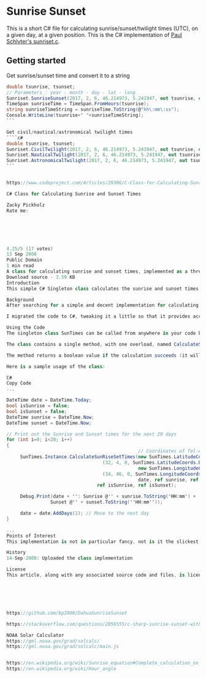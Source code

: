 Sunrise Sunset
==============

This is a short C# file for calculating sunrise/sunset/twilight times (UTC), on a given day, at a given position.
This is the C# implementation of [Paul Schlyter's sunriset.c](http://stjarnhimlen.se/comp/sunriset.c).

Getting started
---------------

Get sunrise/sunset time and convert it to a string
````c#
double tsunrise, tsunset;
// Parameters : year - month - day - lat - long
Sunriset.SunriseSunset(2017, 2, 6, 46.214973, 5.241947, out tsunrise, out tsunset);
TimeSpan sunriseTime = TimeSpan.FromHours(tsunrise);
string sunriseTimeString = sunriseTime.ToString(@"hh\:mm\:ss");
Console.WriteLine(tsunrise+" "+sunriseTimeString);
```

Get civil/nautical/astronomical twilight times
````c#
double tsunrise, tsunset;
Sunriset.CivilTwilight(2017, 2, 6, 46.214973, 5.241947, out tsunrise, out tsunset);
Sunriset.NauticalTwilight(2017, 2, 6, 46.214973, 5.241947, out tsunrise, out tsunset);
Sunriset.AstronomicalTwilight(2017, 2, 6, 46.214973, 5.241947, out tsunrise, out tsunset);
```


https://www.codeproject.com/Articles/29306/C-Class-for-Calculating-Sunrise-and-Sunset-Times

C# Class for Calculating Sunrise and Sunset Times

Zacky Pickholz
Rate me:






4.25/5 (17 votes)
13 Sep 2008
Public Domain
1 min read
A class for calculating sunrise and sunset times, implemented as a thread-safe Singleton
Download source - 3.59 KB
Introduction
This simple C# Singleton class calculates the sunrise and sunset times for a given date.

Background
After searching for a simple and decent implementation for calculating sunrise and sunset times for given dates, and trying several implementations that were either too complicated to migrate to C# or simply not working, I found a simple yet working JavaScript implementation here.

I migrated the code to C#, tweaking it a little so that it provides accurate calculations. Also, I wrapped it as a Singleton class (assuming multiple instances would not be required for such a class) and added a lock to the main calculation method, in order to make it thread safe (via blocking).

Using the Code
The singleton class SunTimes can be called from anywhere in your code by calling SunTimes.Instance.

The class contains a single method, with one overload, named CalculateSunRiseSetTimes(). You simply call this method, provide it with three input parameters: latitude and longitude of the desired location, and date for which to calculate. Moreover, you need to pass it four (4) output (ref) parameters: riseTime (sunrise time), setTime (sunset time), isSunrise (does the sun rise that day at all?) and isSunset (does the sun set that day at all?).

The method returns a boolean value if the calculation succeeds (it will fail, if the time zone and longitude are incompatible).

Here is a sample usage of the class:

C#
Copy Code
...

DateTime date = DateTime.Today;
bool isSunrise = false;
bool isSunset = false;
DateTime sunrise = DateTime.Now;
DateTime sunset = DateTime.Now;

// Print out the Sunrise and Sunset times for the next 20 days
for (int i=0; i<20; i++)
{
                                                // Coordinates of Tel-Aviv
     SunTimes.Instance.CalculateSunRiseSetTimes(new SunTimes.LatitudeCoords
                                   (32, 4, 0, SunTimes.LatitudeCoords.Direction.North),
                                                new SunTimes.LongitudeCoords
                                   (34, 46, 0, SunTimes.LongitudeCoords.Direction.East),
                                                date, ref sunrise, ref sunset, 
			                     ref isSunrise, ref isSunset);

     Debug.Print(date + '': Sunrise @'' + sunrise.ToString('HH:mm') + ''  
				Sunset @'' + sunset.ToString(''HH:mm''));

     date = date.AddDays(1); // Move to the next day
}

...
Points of Interest
This implementation is not in particular fancy, not is it the slickest design, but hey - it does the work (at least as far as I've tested it). I will be happy to get any comments (not on its design, please, only if you detect any actual bugs).

History
14-Sep-2008: Uploaded the class implementation

License
This article, along with any associated source code and files, is licensed under A Public Domain dedication






https://github.com/bp2008/DahuaSunriseSunset

https://stackoverflow.com/questions/2056555/c-sharp-sunrise-sunset-with-latitude-longitude

NOAA Solar Calculator
https://gml.noaa.gov/grad/solcalc/
https://gml.noaa.gov/grad/solcalc/main.js


https://en.wikipedia.org/wiki/Sunrise_equation#Complete_calculation_on_Earth
https://en.wikipedia.org/wiki/Hour_angle
